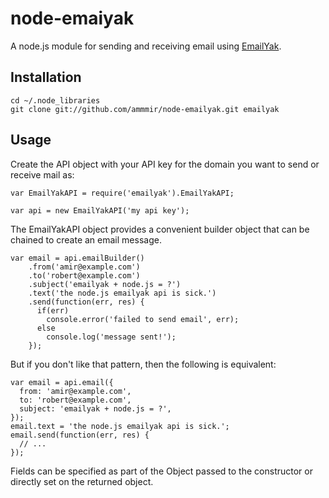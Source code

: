 # node-emaiyak

A node.js module for sending and receiving email using
<a href="http://www.emailyak.com/">EmailYak</a>.

## Installation

    cd ~/.node_libraries
    git clone git://github.com/ammmir/node-emailyak.git emailyak

## Usage

Create the API object with your API key for the domain you want to send
or receive mail as:

    var EmailYakAPI = require('emailyak').EmailYakAPI;

    var api = new EmailYakAPI('my api key');

The EmailYakAPI object provides a convenient builder object that can be
chained to create an email message.

    var email = api.emailBuilder()
        .from('amir@example.com')
        .to('robert@example.com')
        .subject('emailyak + node.js = ?')
        .text('the node.js emailyak api is sick.')
        .send(function(err, res) {
          if(err)
            console.error('failed to send email', err);
          else
            console.log('message sent!');
        });

But if you don't like that pattern, then the following is equivalent:

    var email = api.email({
      from: 'amir@example.com',
      to: 'robert@example.com',
      subject: 'emailyak + node.js = ?',
    });
    email.text = 'the node.js emailyak api is sick.';
    email.send(function(err, res) {
      // ...
    });

Fields can be specified as part of the Object passed to the constructor
or directly set on the returned object.
